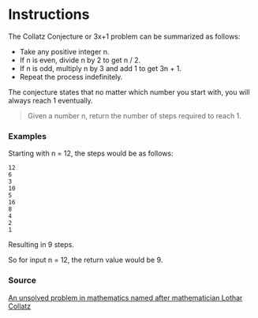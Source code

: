 # Instructions

The Collatz Conjecture or 3x+1 problem can be summarized as follows:

- Take any positive integer n. 
- If n is even, divide n by 2 to get n / 2. 
- If n is odd, multiply n by 3 and add 1 to get 3n + 1. 
- Repeat the process indefinitely. 

The conjecture states that no matter which number you start with, you will always reach 1 eventually.

> Given a number n, return the number of steps required to reach 1.

### Examples
Starting with n = 12, the steps would be as follows:

```
12
6
3
10
5
16
8
4
2
1
```
Resulting in 9 steps.

So for input n = 12, the return value would be 9.

### Source
[An unsolved problem in mathematics named after mathematician Lothar Collatz](https://en.wikipedia.org/wiki/3x_%2B_1_problem)